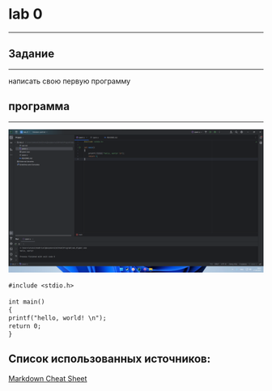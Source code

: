 # lab 0

---

## Задание 

---

 написать свою первую программу

## программа

---

![](P.png) 

```
#include <stdio.h>

int main()
{
printf("hello, world! \n");
return 0;
}
```
## Список использованных источников:
[Markdown Cheat Sheet](https://www.markdownguide.org/cheat-sheet/)